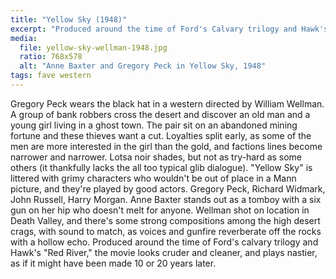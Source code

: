 ```yaml
---
title: "Yellow Sky (1948)"
excerpt: "Produced around the time of Ford's Calvary trilogy and Hawk's \"Red River,\" but the movie looks cruder and cleaner, and plays nastier, as if it had been made 10 or 20 years later."
media:
  file: yellow-sky-wellman-1948.jpg
  ratio: 768x578
  alt: "Anne Baxter and Gregory Peck in Yellow Sky, 1948"
tags: fave western
---
```

Gregory Peck wears the black hat in a western directed by William Wellman. A group of bank robbers cross the desert and discover an old man and a young girl living in a ghost town. The pair sit on an abandoned mining fortune and these thieves want a cut. Loyalties split early, as some of the men are more interested in the girl than the gold, and factions lines become narrower and narrower. Lotsa noir shades, but not as try-hard as some others (it thankfully lacks the all too typical glib dialogue). "Yellow Sky" is littered with grimy characters who wouldn't be out of place in a Mann picture, and they're played by good actors. Gregory Peck, Richard Widmark, John Russell, Harry Morgan. Anne Baxter stands out as a tomboy with a six gun on her hip who doesn't melt for anyone. Wellman shot on location in Death Valley, and there's some strong compositions among the high desert crags, with sound to match, as voices and gunfire reverberate off the rocks with a hollow echo. Produced around the time of Ford's calvary trilogy and Hawk's "Red River," the movie looks cruder and cleaner, and plays nastier, as if it  might have been made 10 or 20 years later.
